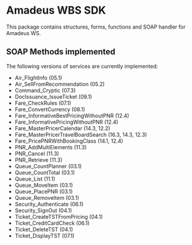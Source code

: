 # Amadeus WBS SDK

This package contains structures, forms, functions and SOAP handler for Amadeus WS.

## SOAP Methods implemented

The following versions of services are currently implemented:

* Air_FlightInfo (05.1)
* Air_SellFromRecommendation (05.2)
* Command_Cryptic (07.3)
* DocIssuance_IssueTicket (09.1)
* Fare_CheckRules (07.1)
* Fare_ConvertCurrency (08.1)
* Fare_InformativeBestPricingWithoutPNR (12.4)
* Fare_InformativePricingWithoutPNR (12.4)
* Fare_MasterPricerCalendar (14.3, 12.2)
* Fare_MasterPricerTravelBoardSearch (16.3, 14.3, 12.3)
* Fare_PricePNRWithBookingClass (14.1, 12.4)
* PNR_AddMultiElements (11.3)
* PNR_Cancel (11.3)
* PNR_Retrieve (11.3)
* Queue_CountPlanner (03.1)
* Queue_CountTotal (03.1)
* Queue_List (11.1)
* Queue_MoveItem (03.1)
* Queue_PlacePNR (03.1)
* Queue_RemoveItem (03.1)
* Security_Authenticate (06.1)
* Security_SignOut (04.1)
* Ticket_CreateTSTFromPricing (04.1)
* Ticket_CreditCardCheck (06.1)
* Ticket_DeleteTST (04.1)
* Ticket_DisplayTST (07.1)
